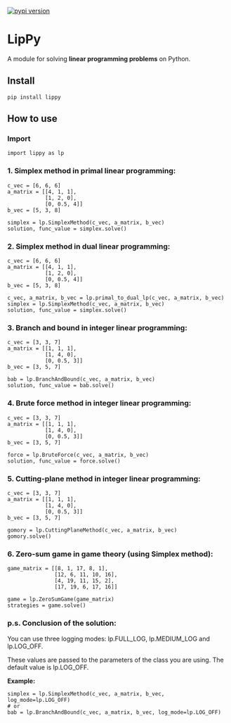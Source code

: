[![pypi version](https://img.shields.io/pypi/v/lippy)](https://pypi.org/project/lippy)

# LipPy
A module for solving **linear programming problems** on Python.

## Install
```shell script
pip install lippy
```

## How to use

### Import
```python3
import lippy as lp
```

### 1. Simplex method in primal linear programming:
```python3
c_vec = [6, 6, 6]
a_matrix = [[4, 1, 1],
            [1, 2, 0],
            [0, 0.5, 4]]
b_vec = [5, 3, 8]

simplex = lp.SimplexMethod(c_vec, a_matrix, b_vec)
solution, func_value = simplex.solve()
```

### 2. Simplex method in dual linear programming:
```python3
c_vec = [6, 6, 6]
a_matrix = [[4, 1, 1],
            [1, 2, 0],
            [0, 0.5, 4]]
b_vec = [5, 3, 8]

c_vec, a_matrix, b_vec = lp.primal_to_dual_lp(c_vec, a_matrix, b_vec)
simplex = lp.SimplexMethod(c_vec, a_matrix, b_vec)
solution, func_value = simplex.solve()
```
### 3. Branch and bound in integer linear programming:
```python3
c_vec = [3, 3, 7]
a_matrix = [[1, 1, 1],
            [1, 4, 0],
            [0, 0.5, 3]]
b_vec = [3, 5, 7]

bab = lp.BranchAndBound(c_vec, a_matrix, b_vec)
solution, func_value = bab.solve()
```

### 4. Brute force method in integer linear programming:
```python3
c_vec = [3, 3, 7]
a_matrix = [[1, 1, 1],
            [1, 4, 0],
            [0, 0.5, 3]]
b_vec = [3, 5, 7]

force = lp.BruteForce(c_vec, a_matrix, b_vec)
solution, func_value = force.solve()
```

### 5. Cutting-plane method in integer linear programming:
```python3
c_vec = [3, 3, 7]
a_matrix = [[1, 1, 1],
            [1, 4, 0],
            [0, 0.5, 3]]
b_vec = [3, 5, 7]

gomory = lp.CuttingPlaneMethod(c_vec, a_matrix, b_vec)
gomory.solve()
```

### 6. Zero-sum game in game theory (using Simplex method):
```python3
game_matrix = [[8, 1, 17, 8, 1],
               [12, 6, 11, 10, 16],
               [4, 19, 11, 15, 2],
               [17, 19, 6, 17, 16]]

game = lp.ZeroSumGame(game_matrix)
strategies = game.solve()
```

### p.s. Conclusion of the solution:

You can use three logging modes: lp.FULL_LOG, lp.MEDIUM_LOG and lp.LOG_OFF.

These values are passed to the parameters of the class you are using.
The default value is lp.LOG_OFF.

**Example:**
```python3
simplex = lp.SimplexMethod(c_vec, a_matrix, b_vec, log_mode=lp.LOG_OFF)
# or
bab = lp.BranchAndBound(c_vec, a_matrix, b_vec, log_mode=lp.LOG_OFF)
```

